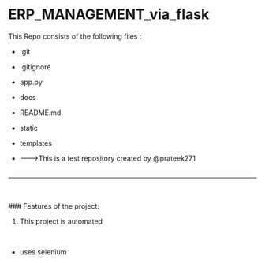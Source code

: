 # ERP_MANAGEMENT_via_flask
This Repo consists of the following files :
- .git
- .gitignore
- app.py
- docs
- README.md
- static
- templates




- --->This is a test repository created by @prateek271
<br><br>
---
<br><br>###	Features of the project:
<br>
1. This project is automated
<br>


- uses selenium